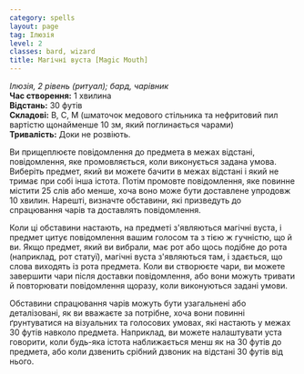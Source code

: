 ```yaml
---
category: spells
layout: page
tag: Ілюзія
level: 2
classes: bard, wizard
title: Магічні вуста [Magic Mouth]
---
```


_Ілюзія, 2 рівень (ритуал); бард, чарівник_    
**Час створення:** 1 хвилина    
**Відстань:** 30 футів    
**Складові:** В, С, М (шматочок медового стільника та нефритовий пил вартістю щонайменше 10 зм, який поглинається чарами)    
**Тривалість:** Доки не розвіють.    

Ви прищеплюєте повідомлення до предмета в межах відстані, повідомлення, яке промовляється, коли виконується задана умова. Виберіть предмет, який ви можете бачити в межах відстані і який не тримає при собі інша істота. Потім промовте повідомлення, яке повинне містити 25 слів або менше, хоча воно може бути доставлене упродовж 10 хвилин. Нарешті, визначте обставини, які призведуть до спрацювання чарів та доставлять повідомлення.    

Коли ці обставини настають, на предметі з'являються магічні вуста, і предмет цитує повідомлення вашим голосом та з тією ж гучністю, що й ви. Якщо предмет, який ви вибрали, має рот або щось подібне до рота (наприклад, рот статуї), магічні вуста з'являються там, і здається, що слова виходять із рота предмета. Коли ви створюєте чари, ви можете завершити чари після доставки повідомлення, або вони можуть тривати й повторювати повідомлення щоразу, коли виконуються задані умови.    

Обставини спрацювання чарів можуть бути узагальнені або деталізовані, як ви вважаєте за потрібне, хоча вони повинні ґрунтуватися на візуальних та голосових умовах, які настають у межах 30 футів навколо предмета. Наприклад, ви можете налаштувати уста говорити, коли будь-яка істота наближається менш як на 30 футів до предмета, або коли дзвенить срібний дзвоник на відстані 30 футів від нього. 
